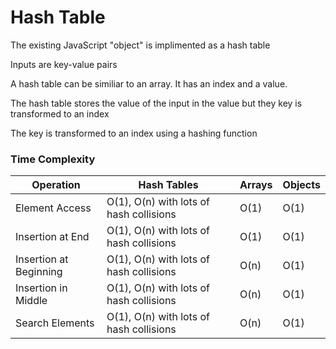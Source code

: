 # Hash Table

The existing JavaScript "object" is implimented as a hash table

Inputs are key-value pairs

A hash table can be similiar to an array. It has an index and a value.

The hash table stores the value of the input in the value but they key is transformed to an index

The key is transformed to an index using a hashing function

### Time Complexity

Operation | Hash Tables | Arrays | Objects
-- | -- | -- | --
Element Access | O(1), O(n) with lots of hash collisions  | O(1) | O(1)
Insertion at End | O(1), O(n) with lots of hash collisions | O(1) | O(1)
Insertion at Beginning | O(1), O(n) with lots of hash collisions | O(n) | O(1)
Insertion in Middle | O(1), O(n) with lots of hash collisions | O(n) | O(1)
Search Elements | O(1), O(n) with lots of hash collisions | O(n) | O(1)
